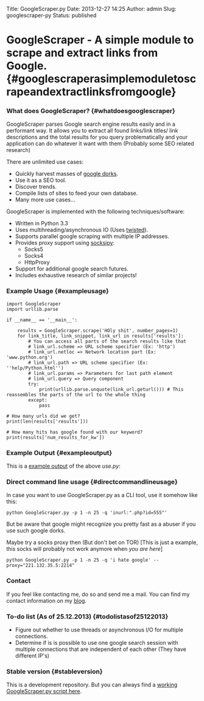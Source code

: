 Title: GoogleScraper.py
Date: 2013-12-27 14:25
Author: admin
Slug: googlescraper-py
Status: published

GoogleScraper - A simple module to scrape and extract links from Google. {#googlescraperasimplemoduletoscrapeandextractlinksfromgoogle}
========================================================================

### What does GoogleScraper? {#whatdoesgooglescraper}

GoogleScraper parses Google search engine results easily and in a
performant way. It allows you to extract all found links/link titles/
link descriptions and the total results for you query problematically
and your application can do whatever it want with them (Probably some
SEO related research)

There are unlimited use cases:

-   Quickly harvest masses of [google
    dorks](http://www.webvivant.com/google-hacking.html "Google Dorks").
-   Use it as a SEO tool.
-   Discover trends.
-   Compile lists of sites to feed your own database.
-   Many more use cases...

GoogleScraper is implemented with the following techniques/software:

-   Written in Python 3.3
-   Uses multihreading/asynchronous IO (Uses
    [twisted](http://twistedmatrix.com/trac/ "twisted framework")).
-   Supports parallel google scraping with multiple IP addresses.
-   Provides proxy support using
    [socksipy](https://code.google.com/p/socksipy-branch/ "Socksipy Branch"):
    -   Socks5
    -   Socks4
    -   HttpProxy
-   Support for additional google search futures.
-   Includes exhaustive research of similar projects!

### Example Usage {#exampleusage}

    import GoogleScraper
    import urllib.parse

    if __name__ == '__main__':

        results = GoogleScraper.scrape('HOly shit', number_pages=1)
        for link_title, link_snippet, link_url in results['results']:
            # You can access all parts of the search results like that
            # link_url.scheme => URL scheme specifier (Ex: 'http')
            # link_url.netloc => Network location part (Ex: 'www.python.org')
            # link_url.path => URL scheme specifier (Ex: ''help/Python.html'')
            # link_url.params => Parameters for last path element
            # link_url.query => Query component
            try:
                print(urllib.parse.unquote(link_url.geturl())) # This reassembles the parts of the url to the whole thing
            except:
                pass

    # How many urls did we get?
    print(len(results['results']))

    # How many hits has google found with our keyword?
    print(results['num_results_for_kw'])

### Example Output {#exampleoutput}

This is a [example
output](http://incolumitas.com/wp-content/uploads/2013/12/links.txt "example output of search query")
of the above *use.py*:

### Direct command line usage {#directcommandlineusage}

In case you want to use GoogleScraper.py as a CLI tool, use it somehow
like this:

    python GoogleScraper.py -p 1 -n 25 -q 'inurl:".php?id=555"'

But be aware that google might recognize you pretty fast as a abuser if
you use such google dorks.

Maybe try a socks proxy then (But don't bet on TOR) [This is just a
example, this socks will probably not work anymore when *you are here*]

    python GoogleScraper.py -p 1 -n 25 -q 'i hate google' --proxy="221.132.35.5:2214"

### Contact

If you feel like contacting me, do so and send me a mail. You can find
my contact information on my
[blog](http://incolumitas.com/about/contact/ "Contact with author").

### To-do list (As of 25.12.2013) {#todolistasof25122013}

-   Figure out whether to use threads or asynchronous I/O for multiple
    connections.
-   Determine if is is possible to use one google search session with
    multiple connections that are independent of each other (They have
    different IP's)

### Stable version {#stableversion}

This is a development repository. But you can always find a [working
GoogleScraper.py script
here](http://incolumitas.com/2013/01/06/googlesearch-a-rapid-python-class-to-get-search-results/).
